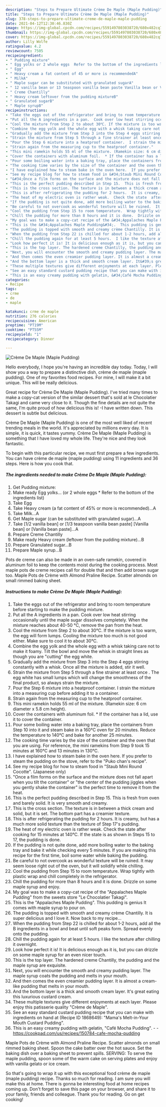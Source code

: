 ```yaml
---
description: "Steps to Prepare Ultimate Crème De Maple (Maple Pudding)"
title: "Steps to Prepare Ultimate Crème De Maple (Maple Pudding)"
slug: 378-steps-to-prepare-ultimate-creme-de-maple-maple-pudding
date: 2021-04-12T12:30:46.830Z
image: https://img-global.cpcdn.com/recipes/5591497803038720/680x482cq70/creme-de-maple-maple-pudding-recipe-main-photo.jpg
thumbnail: https://img-global.cpcdn.com/recipes/5591497803038720/680x482cq70/creme-de-maple-maple-pudding-recipe-main-photo.jpg
cover: https://img-global.cpcdn.com/recipes/5591497803038720/680x482cq70/creme-de-maple-maple-pudding-recipe-main-photo.jpg
author: Lilly Wolfe
ratingvalue: 4.2
reviewcount: 7505
recipeingredient:
- " Pudding mixture"
- " Egg yolks or 2 whole eggs  Refer to the bottom of the ingredients list"
- " Egg"
- " Heavy cream a fat content of 45 or more is recommendedA"
- " MilkA"
- " Maple sugar can be substituted with granulated sugarA"
- " 12 vanilla bean or 13 teaspoon vanilla bean paste Vanilla bean or Vanilla bean pasteA"
- " Creme Chantilly"
- " Heavy cream leftover from the pudding mixtureB"
- " Granulated sugarB"
- " Maple syrupB"
recipeinstructions:
- "Take the eggs out of the refrigerator and bring to room temperature before starting to make the pudding mixture."
- "Put all the A ingredients in a pan.  Cook over low heat stirring occasionally until the maple sugar dissolves completely. When the mixture reaches about 40-50 ℃, remove the pan from the heat."
- "Cool the mixture from Step 2 to about 30℃. If the mixture is too warm, the egg will form lumps.  Cooling the mixture too much is not good either.  Make sure to cool it to about 30℃."
- "Combine the egg yolk and the whole egg with a whisk taking care not to make it foamy. Tilt the bowl and move the whisk in straight lines as though you are &#34;cutting&#34; the egg white."
- "Gradually add the mixture from Step 3 into the Step 4 eggs stirring constantly with a whisk.  Once all the mixture is added, stir it well."
- "Strain the mixture from Step 5 through a fine strainer at least once . The egg white has small lumps which will change  the smoothness of the final product, so always strain the mixture."
- "Pour the Step 6 mixture into a heatproof container.  I strain the mixture into a measuring cup before adding it to a container."
- "Strain again from the measuring cup to the heatproof container."
- "This mini ramekin holds 55 ml of the mixture. (Ramekin size: 6 cm diameter x 5.8 cm height)."
- "Cover the containers with aluminum foil.  * If the container has a lid, use it to cover the container."
- "Pour some boiling water into a baking tray, place the containers from Step 10 into it and steam bake in a 160℃ oven for 20 minutes.  Reduce the temperature to 140℃ and bake for another 25 minutes."
- "The cooking time varies by the size of the container and the oven that you are using.  For reference, the mini ramekins from Step 9 took 15 minutes at 160℃ and 13 minutes in 130℃."
- "I have explained how to steam bake in the oven here.  If you prefer to steam the pudding on the stove, refer to the &#34;Puko chan&#39;s recipe&#34;."
- "See my recipe blog for how to steam food in &#34;Staub Mini Round Cocotte&#34;. (Japanese only)"
- "&#34;Once a film forms on the surface and the mixture does not fall apart when you tilt the container&#34; or &#34;the center of the pudding jiggles when you gently shake the container&#34; is the perfect time to remove it from the heat."
- "This is the perfect pudding described in Step 15.  This is fresh from oven and barely solid. It is very smooth and creamy."
- "This is the cross section. The texture is in between a thick cream and solid, but it is set. The bottom part has a creamier texture."
- "This is after refrigerating the pudding for 2 hours.  It is creamy, but has a much more solid texture than the texture of Step 17&#39;s pudding."
- "The heat of my electric oven is rather weak.  Check the state  after cooking for 15 minutes at 140℃. If the state is as shown in Steps 15 to 17,  the pudding is done."
- "If the pudding is not quite done, add more boiling water to the baking tray and bake it while checking every 5 minutes. If you are making this recipe for the first time, boil some water while baking the pudding."
- "Be careful to not overcook as wonderful texture will be ruined.  It may seem loose right out of the oven, but it will solidify while chilling."
- "Cool the pudding from Step 15 to room temperature.  Wrap tightly with plastic wrap and chill completely in the refrigerator."
- "Chill the pudding for more than 8 hours and it is done.  Drizzle on some maple syrup and enjoy."
- "My goal was to make a copy-cat recipe of the &#34;Appalaches Maple Pudding&#34; from the sweets store &#34;Le Chocolatier Takagi&#34;."
- "This is the &#34;Appalaches Maple Pudding&#34;.  This pudding is genius  It comes with maple syrup to pour on."
- "The pudding is topped with smooth and creamy crème Chantilly. It is super delicious and I love it. Now back to my recipe..."
- "When the pudding from Step 22 is chilled for about 1-2 hours, add all the B ingredients in a bowl and beat until soft peaks form. Spread evenly onto the pudding."
- "Chill the pudding again for at least 5 hours.  I like the texture after chilling it overnight."
- "Look how perfect it is! It is delicious enough as it is, but you can drizzle  on some maple syrup for an even nicer touch."
- "This is the top layer. The hardened creme Chantilly, the pudding and the maple syrup are exquisite."
- "Next, you will encounter the smooth and creamy pudding layer. The maple syrup coats the pudding and melts in your mouth."
- "And then comes the even creamier pudding layer. It is almost a cream-like pudding that melts in your mouth."
- "And the bottom layer is a thick and smooth cream layer. It&#39;s great eating this luxurious custard cream."
- "These multiple textures give different enjoyments at each layer. Please enjoy this patisserie quality &#34;Crème de Maple&#34;."
- "See an easy standard custard pudding recipe that you can make with ingredients on hand at (Recipe ID 1868649): &#34;Mama&#39;s Melt-in-Your Mouth Custard Pudding&#34;."
- "This is an easy creamy pudding with gelatin, &#34;Café Mocha Pudding&#34;.  https://cookpad.com/us/recipes/150784-cafe-mocha-pudding"
categories:
- Recipe
tags:
- crme
- de
- maple

katakunci: crme de maple 
nutrition: 276 calories
recipecuisine: American
preptime: "PT19M"
cooktime: "PT55M"
recipeyield: "1"
recipecategory: Dinner

---
```



![Crème De Maple (Maple Pudding)](https://img-global.cpcdn.com/recipes/5591497803038720/680x482cq70/creme-de-maple-maple-pudding-recipe-main-photo.jpg)

Hello everybody, I hope you're having an incredible day today. Today, I will show you a way to prepare a distinctive dish, crème de maple (maple pudding). One of my favorites food recipes. For mine, I will make it a bit unique. This will be really delicious.

Great recipe for Crème De Maple (Maple Pudding). I&#39;ve tried many times to make a copy-cat version of the similar dessert that&#39;s sold at le Chocolatier Takagi and came very close to it. Though the fine details are not quite the same, I&#39;m quite proud of how delicious this is! -I have written down. This dessert is subtle but delicious.

Crème De Maple (Maple Pudding) is one of the most well liked of recent trending meals in the world. It's appreciated by millions every day. It is simple, it is quick, it tastes yummy. Crème De Maple (Maple Pudding) is something that I have loved my whole life. They're nice and they look fantastic.


To begin with this particular recipe, we must first prepare a few ingredients. You can have crème de maple (maple pudding) using 11 ingredients and 36 steps. Here is how you cook that.

<!--inarticleads1-->

##### The ingredients needed to make Crème De Maple (Maple Pudding):

1. Get  Pudding mixture:
1. Make ready  Egg yolks... (or 2 whole eggs * Refer to the bottom of the ingredients list)
1. Take  Egg
1. Take  Heavy cream (a fat content of 45% or more is recommended)...A
1. Take  Milk...A
1. Get  Maple sugar (can be substituted with granulated sugar)...A
1. Take  [1/2 vanilla bean] or [1/3 teaspoon vanilla bean paste] [Vanilla bean] or [Vanilla bean paste]...A
1. Prepare  Creme Chantilly
1. Make ready  Heavy cream (leftover from the pudding mixture)...B
1. Prepare  Granulated sugar...B
1. Prepare  Maple syrup...B


Pots de creme can also be made in an oven-safe ramekin, covered in aluminum foil to keep the contents moist during the cooking process. Most maple pots de creme recipes call for double that and then add brown sugar too. Maple Pots de Crème with Almond Praline Recipe. Scatter almonds on small rimmed baking sheet. 

<!--inarticleads2-->

##### Instructions to make Crème De Maple (Maple Pudding):

1. Take the eggs out of the refrigerator and bring to room temperature before starting to make the pudding mixture.
1. Put all the A ingredients in a pan.  Cook over low heat stirring occasionally until the maple sugar dissolves completely. When the mixture reaches about 40-50 ℃, remove the pan from the heat.
1. Cool the mixture from Step 2 to about 30℃. If the mixture is too warm, the egg will form lumps.  Cooling the mixture too much is not good either.  Make sure to cool it to about 30℃.
1. Combine the egg yolk and the whole egg with a whisk taking care not to make it foamy. Tilt the bowl and move the whisk in straight lines as though you are &#34;cutting&#34; the egg white.
1. Gradually add the mixture from Step 3 into the Step 4 eggs stirring constantly with a whisk.  Once all the mixture is added, stir it well.
1. Strain the mixture from Step 5 through a fine strainer at least once . The egg white has small lumps which will change  the smoothness of the final product, so always strain the mixture.
1. Pour the Step 6 mixture into a heatproof container.  I strain the mixture into a measuring cup before adding it to a container.
1. Strain again from the measuring cup to the heatproof container.
1. This mini ramekin holds 55 ml of the mixture. (Ramekin size: 6 cm diameter x 5.8 cm height).
1. Cover the containers with aluminum foil.  * If the container has a lid, use it to cover the container.
1. Pour some boiling water into a baking tray, place the containers from Step 10 into it and steam bake in a 160℃ oven for 20 minutes.  Reduce the temperature to 140℃ and bake for another 25 minutes.
1. The cooking time varies by the size of the container and the oven that you are using.  For reference, the mini ramekins from Step 9 took 15 minutes at 160℃ and 13 minutes in 130℃.
1. I have explained how to steam bake in the oven here.  If you prefer to steam the pudding on the stove, refer to the &#34;Puko chan&#39;s recipe&#34;.
1. See my recipe blog for how to steam food in &#34;Staub Mini Round Cocotte&#34;. (Japanese only)
1. &#34;Once a film forms on the surface and the mixture does not fall apart when you tilt the container&#34; or &#34;the center of the pudding jiggles when you gently shake the container&#34; is the perfect time to remove it from the heat.
1. This is the perfect pudding described in Step 15.  This is fresh from oven and barely solid. It is very smooth and creamy.
1. This is the cross section. The texture is in between a thick cream and solid, but it is set. The bottom part has a creamier texture.
1. This is after refrigerating the pudding for 2 hours.  It is creamy, but has a much more solid texture than the texture of Step 17&#39;s pudding.
1. The heat of my electric oven is rather weak.  Check the state  after cooking for 15 minutes at 140℃. If the state is as shown in Steps 15 to 17,  the pudding is done.
1. If the pudding is not quite done, add more boiling water to the baking tray and bake it while checking every 5 minutes. If you are making this recipe for the first time, boil some water while baking the pudding.
1. Be careful to not overcook as wonderful texture will be ruined.  It may seem loose right out of the oven, but it will solidify while chilling.
1. Cool the pudding from Step 15 to room temperature.  Wrap tightly with plastic wrap and chill completely in the refrigerator.
1. Chill the pudding for more than 8 hours and it is done.  Drizzle on some maple syrup and enjoy.
1. My goal was to make a copy-cat recipe of the &#34;Appalaches Maple Pudding&#34; from the sweets store &#34;Le Chocolatier Takagi&#34;.
1. This is the &#34;Appalaches Maple Pudding&#34;.  This pudding is genius  It comes with maple syrup to pour on.
1. The pudding is topped with smooth and creamy crème Chantilly. It is super delicious and I love it. Now back to my recipe...
1. When the pudding from Step 22 is chilled for about 1-2 hours, add all the B ingredients in a bowl and beat until soft peaks form. Spread evenly onto the pudding.
1. Chill the pudding again for at least 5 hours.  I like the texture after chilling it overnight.
1. Look how perfect it is! It is delicious enough as it is, but you can drizzle  on some maple syrup for an even nicer touch.
1. This is the top layer. The hardened creme Chantilly, the pudding and the maple syrup are exquisite.
1. Next, you will encounter the smooth and creamy pudding layer. The maple syrup coats the pudding and melts in your mouth.
1. And then comes the even creamier pudding layer. It is almost a cream-like pudding that melts in your mouth.
1. And the bottom layer is a thick and smooth cream layer. It&#39;s great eating this luxurious custard cream.
1. These multiple textures give different enjoyments at each layer. Please enjoy this patisserie quality &#34;Crème de Maple&#34;.
1. See an easy standard custard pudding recipe that you can make with ingredients on hand at (Recipe ID 1868649): &#34;Mama&#39;s Melt-in-Your Mouth Custard Pudding&#34;.
1. This is an easy creamy pudding with gelatin, &#34;Café Mocha Pudding&#34;. -  - https://cookpad.com/us/recipes/150784-cafe-mocha-pudding


Maple Pots de Crème with Almond Praline Recipe. Scatter almonds on small rimmed baking sheet. Spoon the cake batter over the hot sauce. Set the baking dish over a baking sheet to prevent spills. SERVING: To serve the maple pudding, spoon some of the warm cake on serving plates and enjoy with vanilla gelato or ice cream. 

So that's going to wrap it up with this exceptional food crème de maple (maple pudding) recipe. Thanks so much for reading. I am sure you will make this at home. There is gonna be interesting food at home recipes coming up. Don't forget to save this page on your browser, and share it to your family, friends and colleague. Thank you for reading. Go on get cooking!
